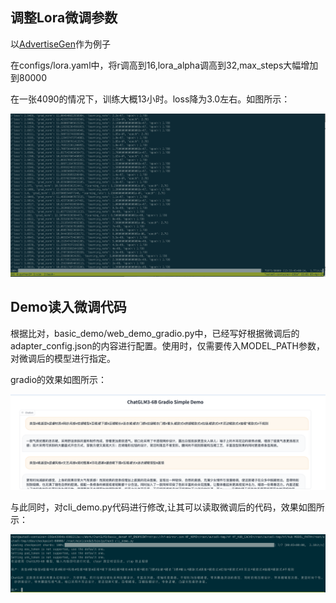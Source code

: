 ## 调整Lora微调参数

以[AdvertiseGen](https://huggingface.co/datasets/shibing624/AdvertiseGen)作为例子

在configs/lora.yaml中，将r调高到16,lora_alpha调高到32,max_steps大幅增加到80000

在一张4090的情况下，训练大概13小时。loss降为3.0左右。如图所示：

![训练结果](../resources/lora-training.jpg)

## Demo读入微调代码

根据比对，basic_demo/web_demo_gradio.py中，已经写好根据微调后的adapter_config.json的内容进行配置。使用时，仅需要传入MODEL_PATH参数，对微调后的模型进行指定。

gradio的效果如图所示：

![gradio效果](../resources/lora-gradio.jpg)

与此同时，对cli_demo.py代码进行修改,让其可以读取微调后的代码，效果如图所示：

![clidemo效果](../resources/cli-demo-load-lora.png)

